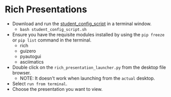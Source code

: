 # Rich Presentations

- Download and run the [student_config_script](https://raw.githubusercontent.com/python-can-define-radio/python-course/main/resources/student_config_script.sh) in a terminal window.
  - `bash student_config_script.sh`
- Ensure you have the requisite modules installed by using the `pip freeze` or `pip list` command in the terminal.
  - rich
  - guizero
  - pyautogui
  - asciimatics
- Double click on the `rich_presentation_launcher.py` from the desktop file browser.
  - NOTE: It doesn't work when launching from the `actual` desktop.
- Select `run from terminal`.
- Choose the presentation you want to view.
